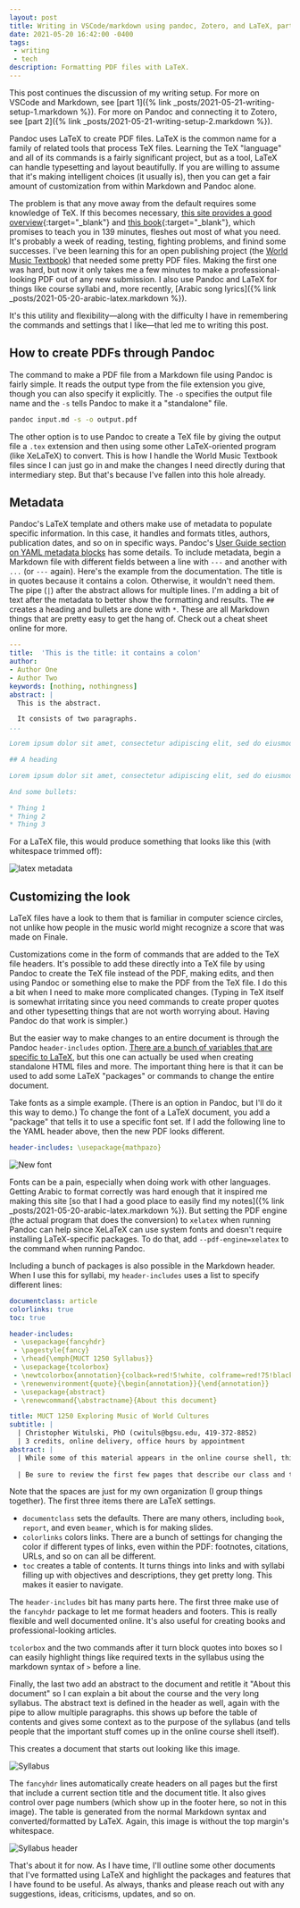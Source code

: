 ```yaml
---
layout: post
title: Writing in VSCode/markdown using pandoc, Zotero, and LaTeX, part 3
date: 2021-05-20 16:42:00 -0400
tags: 
 - writing
 - tech
description: Formatting PDF files with LaTeX.
---
```


This post continues the discussion of my writing setup. For more on VSCode and Markdown, see [part 1]({% link _posts/2021-05-21-writing-setup-1.markdown %}). For more on Pandoc and connecting it to Zotero, see [part 2]({% link _posts/2021-05-21-writing-setup-2.markdown %}).

Pandoc uses LaTeX to create PDF files. LaTeX is the common name for a family of related tools that process TeX files. Learning the TeX "language" and all of its commands is a fairly significant project, but as a tool, LaTeX can handle typesetting and layout beautifully. If you are willing to assume that it's making intelligent choices (it usually is), then you can get a fair amount of customization from within Markdown and Pandoc alone.

The problem is that any move away from the default requires some knowledge of TeX. If this becomes necessary, [this site provides a good overview](https://www.learnlatex.org/en/){:target="_blank"} and [this book](https://tobi.oetiker.ch/lshort/lshort.pdf){:target="_blank"}, which promises to teach you in 139 minutes, fleshes out most of what you need. It's probably a week of reading, testing, fighting problems, and finind some successes. I've been learning this for an open publishing project (the [World Music Textbook](https://worldmusictextbook.org)) that needed some pretty PDF files. Making the first one was hard, but now it only takes me a few minutes to make a professional-looking PDF out of any new submission. I also use Pandoc and LaTeX for things like course syllabi and, more recently, [Arabic song lyrics]({% link _posts/2021-05-20-arabic-latex.markdown %}).

It's this utility and flexibility—along with the difficulty I have in remembering the commands and settings that I like—that led me to writing this post.

## How to create PDFs through Pandoc

The command to make a PDF file from a Markdown file using Pandoc is fairly simple. It reads the output type from the file extension you give, though you can also specify it explicitly. The `-o` specifies the output file name and the `-s` tells Pandoc to make it a "standalone" file.

```bash
pandoc input.md -s -o output.pdf
```

The other option is to use Pandoc to create a TeX file by giving the output file a `.tex` extension and then using some other LaTeX-oriented program (like XeLaTeX) to convert. This is how I handle the World Music Textbook files since I can just go in and make the changes I need directly during that intermediary step. But that's because I've fallen into this hole already.

## Metadata

Pandoc's LaTeX template and others make use of metadata to populate specific information. In this case, it handles and formats titles, authors, publication dates, and so on in specific ways. Pandoc's [User Guide section on YAML metadata blocks](https://pandoc.org/MANUAL.html#extension-yaml_metadata_block) has some details. To include metadata, begin a Markdown file with different fields between a line with `---` and another with `...` (or `---` again). Here's the example from the documentation. The title is in quotes because it contains a colon. Otherwise, it wouldn't need them. The pipe (`|`) after the abstract allows for multiple lines. I'm adding a bit of text after the metadata to better show the formatting and results. The `##` creates a heading and bullets are done with `*`. These are all Markdown things that are pretty easy to get the hang of. Check out a cheat sheet online for more.

```yaml
---
title:  'This is the title: it contains a colon'
author:
- Author One
- Author Two
keywords: [nothing, nothingness]
abstract: |
  This is the abstract.

  It consists of two paragraphs.
...

Lorem ipsum dolor sit amet, consectetur adipiscing elit, sed do eiusmod tempor incididunt ut labore et dolore magna aliqua. Ut enim ad minim veniam, quis nostrud exercitation ullamco laboris nisi ut aliquip ex ea commodo consequat. Duis aute irure dolor in reprehenderit in voluptate velit esse cillum dolore eu fugiat nulla pariatur. Excepteur sint occaecat cupidatat non proident, sunt in culpa qui officia deserunt mollit anim id est laborum.

## A heading

Lorem ipsum dolor sit amet, consectetur adipiscing elit, sed do eiusmod tempor incididunt ut labore et dolore magna aliqua. Ut enim ad minim veniam, quis nostrud exercitation ullamco laboris nisi ut aliquip ex ea commodo consequat.

And some bullets:

* Thing 1
* Thing 2
* Thing 3
```

For a LaTeX file, this would produce something that looks like this (with whitespace trimmed off):

![latex metadata](/images/latex-meta.jpg)

## Customizing the look

LaTeX files have a look to them that is familiar in computer science circles, not unlike how people in the music world might recognize a score that was made on Finale.

Customizations come in the form of commands that are added to the TeX file headers. It's possible to add these directly into a TeX file by using Pandoc to create the TeX file instead of the PDF, making edits, and then using Pandoc or something else to make the PDF from the TeX file. I do this a bit when I need to make more complicated changes. (Typing in TeX itself is somewhat irritating since you need commands to create proper quotes and other typesetting things that are not worth worrying about. Having Pandoc do that work is simpler.)

But the easier way to make changes to an entire document is through the Pandoc `header-includes` option. [There are a bunch of variables that are specific to LaTeX](https://pandoc.org/MANUAL.html#variables-for-latex), but this one can actually be used when creating standalone HTML files and more. The important thing here is that it can be used to add some LaTeX "packages" or commands to change the entire document.

Take fonts as a simple example. (There is an option in Pandoc, but I'll do it this way to demo.) To change the font of a LaTeX document, you add a "package" that tells it to use a specific font set. If I add the following line to the YAML header above, then the new PDF looks different.

```yaml
header-includes: \usepackage{mathpazo}
```

![New font](/images/latex-font.jpg)

Fonts can be a pain, especially when doing work with other languages. Getting Arabic to format correctly was hard enough that it inspired me making this site [so that I had a good place to easily find my notes]({% link _posts/2021-05-20-arabic-latex.markdown %}). But setting the PDF engine (the actual program that does the conversion) to `xelatex` when running Pandoc can help since XeLaTeX can use system fonts and doesn't require installing LaTeX-specific packages. To do that, add `--pdf-engine=xelatex` to the command when running Pandoc.

Including a bunch of packages is also possible in the Markdown header. When I use this for syllabi, my `header-includes` uses a list to specify different lines:

```yaml
documentclass: article
colorlinks: true
toc: true

header-includes:
 - \usepackage{fancyhdr}
 - \pagestyle{fancy}
 - \rhead{\emph{MUCT 1250 Syllabus}}
 - \usepackage{tcolorbox}
 - \newtcolorbox{annotation}{colback=red!5!white, colframe=red!75!black}
 - \renewenvironment{quote}{\begin{annotation}}{\end{annotation}}
 - \usepackage{abstract}
 - \renewcommand{\abstractname}{About this document}

title: MUCT 1250 Exploring Music of World Cultures
subtitle: |
  | Christopher Witulski, PhD (cwituls@bgsu.edu, 419-372-8852)
  | 3 credits, online delivery, office hours by appointment
abstract: |
  | While some of this material appears in the online course shell, this document provides a detailed overview of course's structure and expectations. The contents listing below links to specific sections in the PDF file.
  
  | Be sure to review the first few pages that describe our class and the "Expectations for an Online Course" and "Classroom Policies" sections, both of which link to important campus resources.
```

Note that the spaces are just for my own organization (I group things together). The first three items there are LaTeX settings. 

* `documentclass` sets the defaults. There are many others, including `book`, `report`, and even `beamer`, which is for making slides.
* `colorlinks` colors links. There are a bunch of settings for changing the color if different types of links, even within the PDF: footnotes, citations, URLs, and so on can all be different.
* `toc` creates a table of contents. It turns things into links and with syllabi filling up with objectives and descriptions, they get pretty long. This makes it easier to navigate.

The `header-includes` bit has many parts here. The first three make use of the `fancyhdr` package to let me format headers and footers. This is really flexible and well documented online. It's also useful for creating books and professional-looking articles.

`tcolorbox` and the two commands after it turn block quotes into boxes so I can easily highlight things like required texts in the syllabus using the markdown syntax of `>` before a line.

Finally, the last two add an abstract to the document and retitle it "About this document" so I can explain a bit about the course and the very long syllabus. The abstract text is defined in the header as well, again with the pipe to allow multiple paragraphs. this shows up before the table of contents and gives some context as to the purpose of the syllabus (and tells people that the important stuff comes up in the online course shell itself).

This creates a document that starts out looking like this image.

![Syllabus](/images/latex-syllabus.jpg)

The `fancyhdr` lines automatically create headers on all pages but the first that include a current section title and the document title. It also gives control over page numbers (which show up in the footer here, so not in this image). The table is generated from the normal Markdown syntax and converted/formatted by LaTeX. Again, this image is without the top margin's whitespace.

![Syllabus header](/images/latex-syllabus-header.jpg)

That's about it for now. As I have time, I'll outline some other documents that I've formatted using LaTeX and highlight the packages and features that I have found to be useful. As always, thanks and please reach out with any suggestions, ideas, criticisms, updates, and so on.
